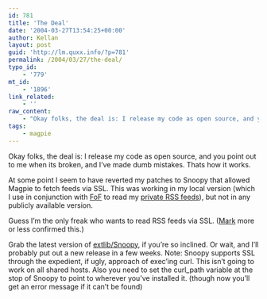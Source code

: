 ```yaml
---
id: 781
title: 'The Deal'
date: '2004-03-27T13:54:25+00:00'
author: Kellan
layout: post
guid: 'http://lm.quxx.info/?p=781'
permalink: /2004/03/27/the-deal/
typo_id:
    - '779'
mt_id:
    - '1896'
link_related:
    - ''
raw_content:
    - "Okay folks, the deal is: I release my code as open source, and you point out to me when its broken, and I\\'ve made dumb mistakes.  Thats how it works.\n\nAt some point I seem to have reverted my patches to Snoopy that allowed Magpie to fetch feeds via SSL.  This was working in my local version (which I use in conjunction with <a href=\\\"http://minutillo.com/steve/feedonfeeds/\\\">FoF</a> to read my <a href=\\\"http://labs.silverorange.com/archives/2003/july/privaterss\\\">private RSS feeds</a>), but not in any publicly available version.\n\nGuess I\\'m the only freak who wants to read RSS feeds via SSL. (<a href=\\\"http://wingedpig.com\\\">Mark</a> more or less confirmed this.)\n\nGrab the latest version of <a href=\\\"http://cvs.sourceforge.net/viewcvs.py/magpierss/magpierss/extlib/Snoopy.class.inc\\\">extlib/Snoopy</a>, if you\\'re so inclined.  Or wait, and I\\'ll probably put out a new release in a few weeks.\nNote: Snoopy supports SSL through the expedient, if ugly, approach of exec\\'ing curl.  This isn\\'t going to work on all shared hosts.  Also you need to set the curl_path variable at the stop of Snoopy to point to wherever you\\'ve installed it. (though now you\\'ll get an error message if it can\\'t be found)"
tags:
    - magpie
---
```


Okay folks, the deal is: I release my code as open source, and you point out to me when its broken, and I’ve made dumb mistakes. Thats how it works.

At some point I seem to have reverted my patches to Snoopy that allowed Magpie to fetch feeds via SSL. This was working in my local version (which I use in conjunction with [FoF](http://minutillo.com/steve/feedonfeeds/) to read my [private RSS feeds](http://labs.silverorange.com/archives/2003/july/privaterss)), but not in any publicly available version.

Guess I’m the only freak who wants to read RSS feeds via SSL. ([Mark](http://wingedpig.com) more or less confirmed this.)

Grab the latest version of [extlib/Snoopy](http://cvs.sourceforge.net/viewcvs.py/magpierss/magpierss/extlib/Snoopy.class.inc), if you’re so inclined. Or wait, and I’ll probably put out a new release in a few weeks. Note: Snoopy supports SSL through the expedient, if ugly, approach of exec’ing curl. This isn’t going to work on all shared hosts. Also you need to set the curl\_path variable at the stop of Snoopy to point to wherever you’ve installed it. (though now you’ll get an error message if it can’t be found)